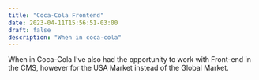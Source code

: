 ```yaml
---
title: "Coca-Cola Frontend"
date: 2023-04-11T15:56:51-03:00
draft: false
description: "When in coca-cola"
---
```

When in Coca-Cola I've also had the opportunity to work with Front-end in the CMS, however for the USA Market instead of the Global Market. 

